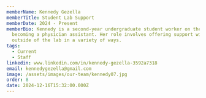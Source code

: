 ```yaml
---
memberName: Kennedy Gezella
memberTitle: Student Lab Support
memberDate: 2024 - Present
memberBio: Kennedy is a second-year undergraduate student worker on the path to
  becoming a physician assistant. Her role involves offering support within and
  outside of the lab in a variety of ways.
tags:
  - Current
  - Staff
linkedin: www.linkedin.com/in/kennedy-gezella-3592a7318
email: kennedygezella@gmail.com
image: /assets/images/our-team/kennedy07.jpg
order: 8
date: 2024-12-16T15:32:00.000Z
---
```

